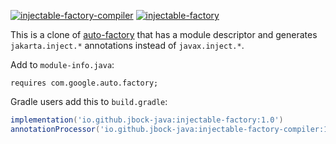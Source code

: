 [![injectable-factory-compiler](https://maven-badges.herokuapp.com/maven-central/io.github.jbock-java/injectable-factory-compiler/badge.svg?color=grey&subject=injectable-factory-compiler)](https://maven-badges.herokuapp.com/maven-central/io.github.jbock-java/injectable-factory-compiler)
[![injectable-factory](https://maven-badges.herokuapp.com/maven-central/io.github.jbock-java/injectable-factory/badge.svg?subject=injectable-factory)](https://maven-badges.herokuapp.com/maven-central/io.github.jbock-java/injectable-factory)

This is a clone of [auto-factory](https://github.com/google/auto/tree/master/factory) that has a module descriptor
and generates `jakarta.inject.*` annotations instead of `javax.inject.*`.

Add to `module-info.java`:

````
requires com.google.auto.factory;
````

Gradle users add this to `build.gradle`:

````groovy
implementation('io.github.jbock-java:injectable-factory:1.0')
annotationProcessor('io.github.jbock-java:injectable-factory-compiler:1.0')
````
